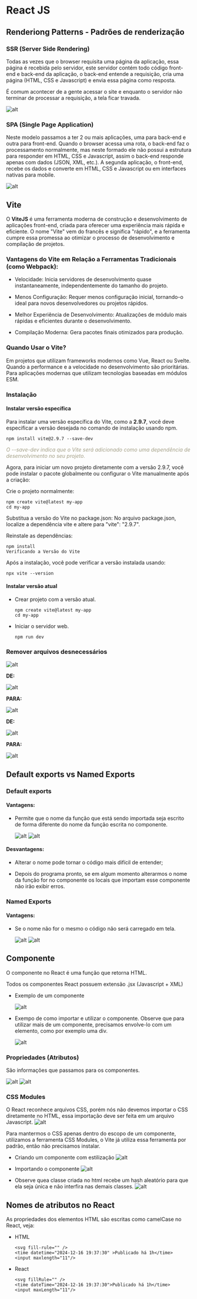 # React JS

## Renderiong Patterns - Padrões de renderização

### SSR (Server Side Rendering)

Todas as vezes que o browser requisita uma página da aplicação, essa página é recebida pelo servidor, este servidor contém todo código front-end e back-end da aplicação, o back-end entende a requisição, cria uma página (HTML, CSS e Javascript) e envia essa página como resposta.

É comum acontecer de a gente acessar o site e enquanto o servidor não terminar de processar a requisição, a tela ficar travada.

![alt](readme-images/ssr.jpeg)


### SPA (Single Page Application)

Neste modelo passamos a ter 2 ou mais aplicações, uma para back-end e outra para front-end. Quando o browser acessa uma rota, o back-end faz o processamento normalmente, mas neste formado ele não possui a estrutura para responder em HTML, CSS e Javascript, assim o back-end responde apenas com dados (JSON, XML, etc.). A segunda aplicação, o front-end, recebe os dados e converte em HTML, CSS e Javascript ou em interfaces nativas para mobile.

![alt](readme-images/spa.jpeg)

## Vite

O **ViteJS** é uma ferramenta moderna de construção e desenvolvimento de aplicações front-end, criada para oferecer uma experiência mais rápida e eficiente. O nome "Vite" vem do francês e significa "rápido", e a ferramenta cumpre essa promessa ao otimizar o processo de desenvolvimento e compilação de projetos.

### Vantagens do Vite em Relação a Ferramentas Tradicionais (como Webpack):
- Velocidade: Inicia servidores de desenvolvimento quase instantaneamente, independentemente do tamanho do projeto.

- Menos Configuração: Requer menos configuração inicial, tornando-o ideal para novos desenvolvedores ou projetos rápidos.

- Melhor Experiência de Desenvolvimento: Atualizações de módulo mais rápidas e eficientes durante o desenvolvimento.

- Compilação Moderna: Gera pacotes finais otimizados para produção.

### Quando Usar o Vite?

Em projetos que utilizam frameworks modernos como Vue, React ou Svelte.
Quando a performance e a velocidade no desenvolvimento são prioritárias.
Para aplicações modernas que utilizam tecnologias baseadas em módulos ESM.

### Instalação

#### Instalar versão específica

Para instalar uma versão específica do Vite, como a **2.9.7**, você deve especificar a versão desejada no comando de instalação usando npm. 

```
npm install vite@2.9.7 --save-dev
```

<span style="color: #a39f86;">*O --save-dev indica que o Vite será adicionado como uma dependência de desenvolvimento no seu projeto.*</span>

Agora, para iniciar um novo projeto diretamente com a versão 2.9.7, você pode instalar o pacote globalmente ou configurar o Vite manualmente após a criação:

Crie o projeto normalmente:

```
npm create vite@latest my-app
cd my-app
```
Substitua a versão do Vite no package.json: No arquivo package.json, localize a dependência vite e altere para "vite": "2.9.7".

Reinstale as dependências:

```
npm install
Verificando a Versão do Vite
```

Após a instalação, você pode verificar a versão instalada usando:

```
npx vite --version
```

#### Instalar versão atual

- Crear projeto com a versão atual.

  ```
  npm create vite@latest my-app
  cd my-app
  ```

- Iniciar o servidor web.

  ```
  npm run dev
  ```

### Remover arquivos desnecessários

![alt](readme-images/0001.png)

**DE:**

  ![alt](readme-images/0002a.png)

**PARA:**

  ![alt](readme-images/0002b.png)


**DE:**

  ![alt](readme-images/0003a.png)

**PARA:**

  ![alt](readme-images/0003b.png)


## Default exports vs Named Exports

### Default exports

  #### Vantagens:

  - Permite que o nome da função que está sendo importada seja escrito de forma diferente do nome da função escrita no componente.

    ![alt](readme-images/0005a.png)
    ![alt](readme-images/0005b.png)
    
  #### Desvantagens:

  - Alterar o nome pode tornar o código mais difícil de entender;

  - Depois do programa pronto, se em algum momento alterarmos o nome da função for no componente os locais que importam esse componente não irão exibir erros.

### Named Exports

  #### Vantagens:

  - Se o nome não for o mesmo o código não será carregado em tela.
  
    ![alt](readme-images/0006a.png)
    ![alt](readme-images/0006b.png)

## Componente

O componente no React é uma função que retorna HTML. 

Todos os componentes React possuem extensão .jsx (Javascript + XML)

  - Exemplo de um componente

    ![alt](readme-images/0004a.png)
  
  - Exempo de como importar e utilizar o componente. Observe que para utilizar mais de um componente, precisamos envolve-lo com um elemento, como por exemplo uma div.

    ![alt](readme-images/0004b.png)

### Propriedades (Atributos)

São informações que passamos para os componentes.

  ![alt](readme-images/0007a.png)
  ![alt](readme-images/0007a.png)

### CSS Modules

O React reconhece arquivos CSS, porém nós não devemos importar o CSS diretamente no HTML, essa importação deve ser feita em um arquivo Javascript.
  ![alt](readme-images/0008.png)

Para mantermos o CSS apenas dentro do escopo de um componente, utilizamos a ferramenta CSS Modules, o Vite já utiliza essa ferramenta por padrão, então não precisamos instalar.


- Criando um componente com estilização
  ![alt](readme-images/0009b.png)

- Importando o componente
  ![alt](readme-images/0009a.png)

- Observe quea classe criada no html recebe um hash aleatório para que ela seja única e não interfira nas demais classes.
  ![alt](readme-images/0009c.png)

## Nomes de atributos no React

As propriedades dos elementos HTML são escritas como camelCase no React, veja:

- HTML

  ```
  <svg fill-rule="" />
  <time datetime="2024-12-16 19:37:30" >Publicado há 1h</time>
  <input maxlength="11"/>
  ```

- React

  ```
  <svg fillRule="" />
  <time dateTime="2024-12-16 19:37:30">Publicado há 1h</time>
  <input maxLength="11"/>
  ```
